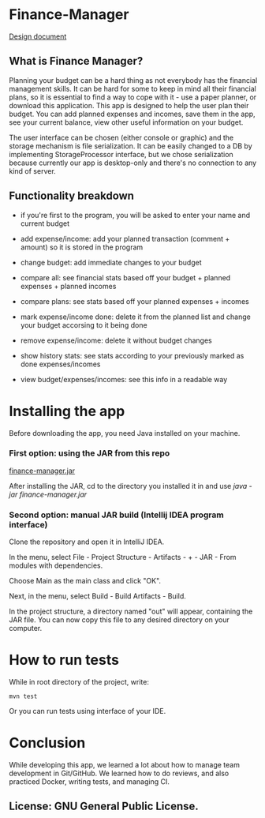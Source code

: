 # Finance-Manager

[Design document](https://docs.google.com/document/d/16ffJH8ZshSTiegzC7IICThg30udqfneJf-LmUsteBg4/edit?usp=sharing)

## What is Finance Manager?
Planning your budget can be a hard thing as not everybody has the financial management skills. It can be hard for some to keep in mind all their financial plans, so it is essential to find a way to cope with it - use a paper planner, or download this application. This app is designed to help the user plan their budget. You can add planned expenses and incomes, save them in the app, see your current balance, view other useful information on your budget.

The user interface can be chosen (either console or graphic) and the storage mechanism is file serialization. It can be easily changed to a DB by implementing StorageProcessor interface, but we chose serialization
because currently our app is desktop-only and there's no connection to any kind of server.

## Functionality breakdown

- if you're first to the program, you will be asked to enter your name and current budget

- add expense/income: add your planned transaction (comment + amount) so it is stored in the program

- change budget: add immediate changes to your budget

- compare all: see financial stats based off your budget + planned expenses + planned incomes

- compare plans: see stats based off your planned expenses + incomes

- mark expense/income done: delete it from the planned list and change your budget accorsing to it being done

- remove expense/income: delete it without budget changes

- show history stats: see stats according to your previously marked as done expenses/incomes 

- view budget/expenses/incomes: see this info in a readable way

# Installing the app

Before downloading the app, you need Java installed on your machine.

### First option: using the JAR from this repo

[finance-manager.jar](finance-manager.jar)

After installing the JAR, cd to the directory you installed it in and use _java -jar finance-manager.jar_

### Second option: manual JAR build (Intellij IDEA program interface)

Clone the repository and open it in IntelliJ IDEA.

In the menu, select File - Project Structure - Artifacts - + - JAR - From modules with dependencies.

Choose Main as the main class and click "OK".

Next, in the menu, select Build - Build Artifacts - Build.

In the project structure, a directory named "out" will appear, containing the JAR file. 
You can now copy this file to any desired directory on your computer.

# How to run tests

While in root directory of the project, write:

```
mvn test
```

Or you can run tests using interface of your IDE.

# Conclusion 

While developing this app, we learned a lot about how to manage team development in Git/GitHub. 
We learned how to do reviews, and also practiced Docker, writing tests, and managing CI.

## License: GNU General Public License.
